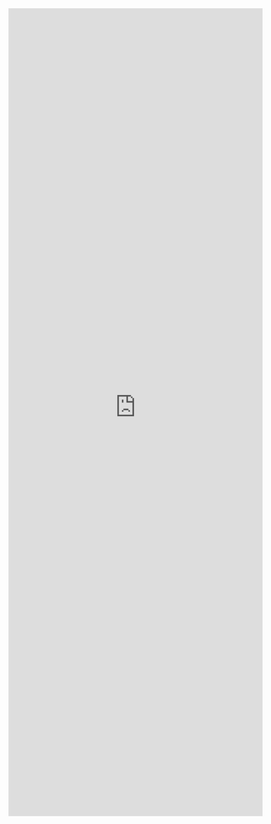 <iframe 
    title='Callout Examples'
    src='https://fabricweb.z5.web.core.windows.net/pr-deploy-site/refs/heads/master/fabric-website-resources/dist/index.html#/examples/callout?docsExample=true'
    frameborder='no'
    height='1600'
    style='width: 100%;'
>